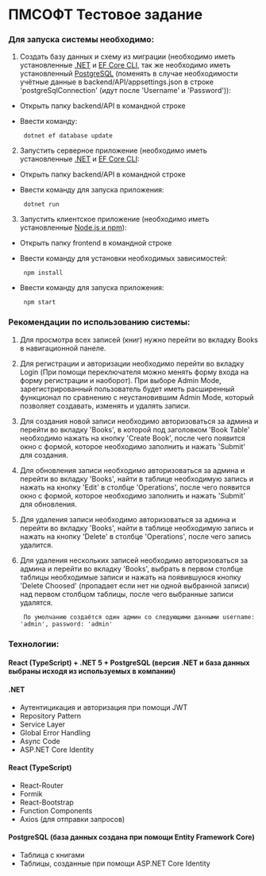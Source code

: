 # ПМСОФТ Тестовое задание

### Для запуска системы необходимо:
1. Cоздать базу данных и схему из миграции (необходимо иметь установленные [.NET](https://learn.microsoft.com/ru-ru/dotnet/core/install/windows?tabs=net60) и [EF Core CLI](https://learn.microsoft.com/en-us/ef/core/cli/dotnet), так же необходимо иметь установленный [PostgreSQL](https://www.postgresql.org/download/) (поменять в случае необходимости учётные данные в backend/API/appsettings.json в строке 'postgreSqlConnection' (идут после 'Username' и 'Password')):

- Открыть папку backend/API в командной строке
- Ввести команду: 
  
       dotnet ef database update
 
2. Запустить серверное приложение (необходимо иметь установленные [.NET](https://learn.microsoft.com/ru-ru/dotnet/core/install/windows?tabs=net60) и [EF Core CLI](https://learn.microsoft.com/en-us/ef/core/cli/dotnet):
- Открыть папку backend/API в командной строке
- Ввести команду для запуска приложения: 
  
       dotnet run
3. Запустить клиентское приложение (необходимо иметь установленные [Node.js и npm](https://docs.npmjs.com/downloading-and-installing-node-js-and-npm)):
- Открыть папку frontend в командной строке
- Ввести команду для установки необходимых зависимостей: 

       npm install
- Ввести команду для запуска приложения:
       
       npm start

### Рекомендации по использованию системы:
1. Для просмотра всех записей (книг) нужно перейти во вкладку Books в навигационной панеле.
2. Для регистрации и авторизации необходимо перейти во вкладку Login (При помощи переключателя можно менять форму входа на форму регистрации и наоборот).
При выборе Admin Mode, зарегистрированный пользователь будет иметь расширенный функционал по сравнению с неустановившим Admin Mode, который позволяет создавать, изменять и удалять записи. 
3. Для создания новой записи необходимо авторизоваться за админа и перейти во вкладку 'Books', в которой под заголовком 'Book Table' необходимо нажать на кнопку 'Create Book', после чего появится окно с формой, которое необходимо заполнить и нажать 'Submit' для создания.
4. Для обновления записи необходимо авторизоваться за админа и перейти во вкладку 'Books', найти в таблице необходимую запись и нажать на кнопку 'Edit' в столбце 'Operations', после чего появится окно с формой, которое необходимо заполнить и нажать 'Submit' для обновления.
5. Для удаления записи необходимо авторизоваться за админа и перейти во вкладку 'Books', найти в таблице необходимую запись и нажать на кнопку 'Delete' в столбце 'Operations', после чего запись удалится.
6. Для удаления нескольких записей необходимо авторизоваться за админа и перейти во вкладку 'Books', выбрать в первом столбце таблицы необходимые записи и нажать на появившуюся кнопку 'Delete Choosed' (пропадает если нет ни одной выбранной записи) над первом столбцом таблицы, после чего выбранные записи удалятся.
             
        По умолчанию создаётся один админ со следующими данными username: 'admin', password: 'admin'

### Технологии:
#### React (TypeScript) + .NET 5 + PostgreSQL (версия .NET и база данных выбраны исходя из используемых в компании)
#### .NET
* Аутентицикация и авторизация при помощи JWT
* Repository Pattern
* Service Layer
* Global Error Handling
* Async Code
* ASP.NET Core Identity

#### React (TypeScript)
* React-Router
* Formik
* React-Bootstrap
* Function Components
* Axios (для отправки запросов)

#### PostgreSQL (база данных создана при помощи Entity Framework Core)
* Таблица с книгами
* Таблицы, созданные при помощи ASP.NET Core Identity




